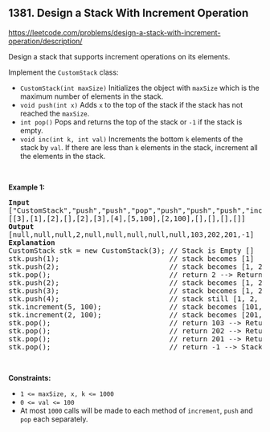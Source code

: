 ## 1381. Design a Stack With Increment Operation

<https://leetcode.com/problems/design-a-stack-with-increment-operation/description/>

<div class="elfjS" data-track-load="description_content"><p>Design a stack that supports increment operations on its elements.</p>

<p>Implement the <code>CustomStack</code> class:</p>

<ul>
 <li><code>CustomStack(int maxSize)</code> Initializes the object with <code>maxSize</code> which is the maximum number of elements in the stack.</li>
 <li><code>void push(int x)</code> Adds <code>x</code> to the top of the stack if the stack has not reached the <code>maxSize</code>.</li>
 <li><code>int pop()</code> Pops and returns the top of the stack or <code>-1</code> if the stack is empty.</li>
 <li><code>void inc(int k, int val)</code> Increments the bottom <code>k</code> elements of the stack by <code>val</code>. If there are less than <code>k</code> elements in the stack, increment all the elements in the stack.</li>
</ul>

<p>&nbsp;</p>
<p><strong class="example">Example 1:</strong></p>

<pre><strong>Input</strong>
["CustomStack","push","push","pop","push","push","push","increment","increment","pop","pop","pop","pop"]
[[3],[1],[2],[],[2],[3],[4],[5,100],[2,100],[],[],[],[]]
<strong>Output</strong>
[null,null,null,2,null,null,null,null,null,103,202,201,-1]
<strong>Explanation</strong>
CustomStack stk = new CustomStack(3); // Stack is Empty []
stk.push(1);                          // stack becomes [1]
stk.push(2);                          // stack becomes [1, 2]
stk.pop();                            // return 2 --&gt; Return top of the stack 2, stack becomes [1]
stk.push(2);                          // stack becomes [1, 2]
stk.push(3);                          // stack becomes [1, 2, 3]
stk.push(4);                          // stack still [1, 2, 3], Do not add another elements as size is 4
stk.increment(5, 100);                // stack becomes [101, 102, 103]
stk.increment(2, 100);                // stack becomes [201, 202, 103]
stk.pop();                            // return 103 --&gt; Return top of the stack 103, stack becomes [201, 202]
stk.pop();                            // return 202 --&gt; Return top of the stack 202, stack becomes [201]
stk.pop();                            // return 201 --&gt; Return top of the stack 201, stack becomes []
stk.pop();                            // return -1 --&gt; Stack is empty return -1.
</pre>

<p>&nbsp;</p>
<p><strong>Constraints:</strong></p>

<ul>
 <li><code>1 &lt;= maxSize, x, k &lt;= 1000</code></li>
 <li><code>0 &lt;= val &lt;= 100</code></li>
 <li>At most <code>1000</code> calls will be made to each method of <code>increment</code>, <code>push</code> and <code>pop</code> each separately.</li>
</ul>
</div>
